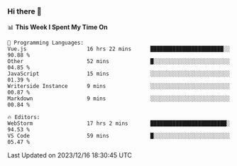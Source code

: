 ### Hi there 👋

<!--
**asdf12303116/asdf12303116** is a ✨ _special_ ✨ repository because its `README.md` (this file) appears on your GitHub profile.

Here are some ideas to get you started:

- 🔭 I’m currently working on ...
- 🌱 I’m currently learning ...
- 👯 I’m looking to collaborate on ...
- 🤔 I’m looking for help with ...
- 💬 Ask me about ...
- 📫 How to reach me: ...
- 😄 Pronouns: ...
- ⚡ Fun fact: ...
-->

<!--START_SECTION:waka-->
📊 **This Week I Spent My Time On** 

```text
💬 Programming Languages: 
Vue.js                   16 hrs 22 mins      ███████████████████████░░   90.88 % 
Other                    52 mins             █░░░░░░░░░░░░░░░░░░░░░░░░   04.85 % 
JavaScript               15 mins             ░░░░░░░░░░░░░░░░░░░░░░░░░   01.39 % 
Writerside Instance      9 mins              ░░░░░░░░░░░░░░░░░░░░░░░░░   00.87 % 
Markdown                 9 mins              ░░░░░░░░░░░░░░░░░░░░░░░░░   00.84 % 

🔥 Editors: 
WebStorm                 17 hrs 2 mins       ████████████████████████░   94.53 % 
VS Code                  59 mins             █░░░░░░░░░░░░░░░░░░░░░░░░   05.47 % 
```


 Last Updated on 2023/12/16 18:30:45 UTC
<!--END_SECTION:waka-->
